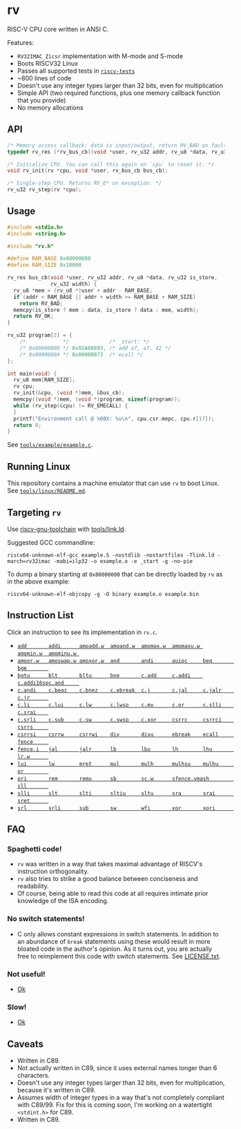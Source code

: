 # rv

RISC-V CPU core written in ANSI C.

Features:
- `RV32IMAC_Zicsr` implementation with M-mode and S-mode
- Boots RISCV32 Linux
- Passes all supported tests in [`riscv-tests`](https://github.com/riscv/riscv-tests)
- ~800 lines of code
- Doesn't use any integer types larger than 32 bits, even for multiplication
- Simple API (two required functions, plus one memory callback function that you provide)
- No memory allocations

## API

```c
/* Memory access callback: data is input/output, return RV_BAD on fault. */
typedef rv_res (*rv_bus_cb)(void *user, rv_u32 addr, rv_u8 *data, rv_u32 is_store, rv_u32 width);

/* Initialize CPU. You can call this again on `cpu` to reset it. */
void rv_init(rv *cpu, void *user, rv_bus_cb bus_cb);

/* Single-step CPU. Returns RV_E* on exception. */
rv_u32 rv_step(rv *cpu);
```

## Usage

```c
#include <stdio.h>
#include <string.h>

#include "rv.h"

#define RAM_BASE 0x80000000
#define RAM_SIZE 0x10000

rv_res bus_cb(void *user, rv_u32 addr, rv_u8 *data, rv_u32 is_store,
              rv_u32 width) {
  rv_u8 *mem = (rv_u8 *)user + addr - RAM_BASE;
  if (addr < RAM_BASE || addr + width >= RAM_BASE + RAM_SIZE)
    return RV_BAD;
  memcpy(is_store ? mem : data, is_store ? data : mem, width);
  return RV_OK;
}

rv_u32 program[2] = {
    /*            */             /* _start: */
    /* 0x80000000 */ 0x02A88893, /* add a7, a7, 42 */
    /* 0x80000004 */ 0x00000073  /* ecall */
};

int main(void) {
  rv_u8 mem[RAM_SIZE];
  rv cpu;
  rv_init(&cpu, (void *)mem, &bus_cb);
  memcpy((void *)mem, (void *)program, sizeof(program));
  while (rv_step(&cpu) != RV_EMECALL) {
  }
  printf("Environment call @ %08X: %u\n", cpu.csr.mepc, cpu.r[17]);
  return 0;
}
```

See [`tools/example/example.c`](tools/example/example.c).

## Running Linux

This repository contains a machine emulator that can use `rv` to boot Linux.
See [`tools/linux/README.md`](tools/linux/README.md).

## Targeting `rv`

Use [riscv-gnu-toolchain](https://github.com/riscv-collab/riscv-gnu-toolchain) with [tools/link.ld](tools/link.ld).

Suggested GCC commandline:

`riscv64-unknown-elf-gcc example.S -nostdlib -nostartfiles -Tlink.ld -march=rv32imac -mabi=ilp32 -o example.o -e _start -g -no-pie`

To dump a binary starting at `0x80000000` that can be directly loaded by `rv` as in the above example:

`riscv64-unknown-elf-objcopy -g -O binary example.o example.bin`

## Instruction List

Click an instruction to see its implementation in `rv.c`.

- [`add       `](rv.c#L589)[`addi      `](rv.c#L589)[`amoadd.w  `](rv.c#L548)[`amoand.w  `](rv.c#L560)[`amomax.w  `](rv.c#L564)[`amomaxu.w `](rv.c#L568)[`amomin.w  `](rv.c#L562)[`amominu.w `](rv.c#L566)
- [`amoor.w   `](rv.c#L558)[`amoswap.w `](rv.c#L550)[`amoxor.w  `](rv.c#L556)[`and       `](rv.c#L606)[`andi      `](rv.c#L606)[`auipc     `](rv.c#L696)[`beq       `](rv.c#L509)[`bge       `](rv.c#L512)
- [`bgtu      `](rv.c#L514)[`blt       `](rv.c#L511)[`bltu      `](rv.c#L513)[`bne       `](rv.c#L510)[`c.add     `](rv.c#L386)[`c.addi    `](rv.c#L324)[`c.addi16sp`](rv.c#L331)[`c.and     `](rv.c#L352)
- [`c.andi    `](rv.c#L343)[`c.beqz    `](rv.c#L362)[`c.bnez    `](rv.c#L364)[`c.ebreak  `](rv.c#L383)[`c.j       `](rv.c#L360)[`c.jal     `](rv.c#L326)[`c.jalr    `](rv.c#L380)[`c.jr      `](rv.c#L375)
- [`c.li      `](rv.c#L328)[`c.lui     `](rv.c#L333)[`c.lw      `](rv.c#L316)[`c.lwsp    `](rv.c#L372)[`c.mv      `](rv.c#L377)[`c.or      `](rv.c#L350)[`c.slli    `](rv.c#L370)[`c.srai    `](rv.c#L341)
- [`c.srli    `](rv.c#L339)[`c.sub     `](rv.c#L346)[`c.sw      `](rv.c#L318)[`c.swsp    `](rv.c#L388)[`c.xor     `](rv.c#L348)[`csrrc     `](rv.c#L649)[`csrrci    `](rv.c#L649)[`csrrs     `](rv.c#L643)
- [`csrrsi    `](rv.c#L643)[`csrrw     `](rv.c#L634)[`csrrwi    `](rv.c#L634)[`div       `](rv.c#L620)[`divu      `](rv.c#L622)[`ebreak    `](rv.c#L685)[`ecall     `](rv.c#L682)[`fence     `](rv.c#L531)
- [`fence.i   `](rv.c#L535)[`jal       `](rv.c#L577)[`jalr      `](rv.c#L524)[`lb        `](rv.c#L488)[`lbu       `](rv.c#L488)[`lh        `](rv.c#L488)[`lhu       `](rv.c#L488)[`lr.w      `](rv.c#L552)
- [`lui       `](rv.c#L698)[`lw        `](rv.c#L488)[`mret      `](rv.c#L658)[`mul       `](rv.c#L610)[`mulh      `](rv.c#L610)[`mulhsu    `](rv.c#L610)[`mulhu     `](rv.c#L610)[`or        `](rv.c#L604)
- [`ori       `](rv.c#L604)[`rem       `](rv.c#L624)[`remu      `](rv.c#L626)[`sb        `](rv.c#L500)[`sc.w      `](rv.c#L554)[`sfence.vma`](rv.c#L678)[`sh        `](rv.c#L500)[`sll       `](rv.c#L594)
- [`slli      `](rv.c#L594)[`slt       `](rv.c#L596)[`slti      `](rv.c#L596)[`sltiu     `](rv.c#L598)[`sltu      `](rv.c#L598)[`sra       `](rv.c#L602)[`srai      `](rv.c#L602)[`sret      `](rv.c#L658)
- [`srl       `](rv.c#L602)[`srli      `](rv.c#L602)[`sub       `](rv.c#L589)[`sw        `](rv.c#L500)[`wfi       `](rv.c#L675)[`xor       `](rv.c#L600)[`xori      `](rv.c#L600)

## FAQ

### Spaghetti code!

- `rv` was written in a way that takes maximal advantage of RISCV's instruction orthogonality.
- `rv` also tries to strike a good balance between conciseness and readability.
- Of course, being able to read this code at all requires intimate prior knowledge of the ISA encoding.

### No switch statements!

- C only allows constant expressions in switch statements. In addition to an abundance of `break` statements using these would result in more bloated code in the author's opinion. As it turns out, you are actually free to reimplement this code with switch statements. See [LICENSE.txt](LICENSE.txt).

### Not useful!
- [Ok](https://www.google.com/search?q=happy+smiley+thumbs+up+happy+cool+funny+ok&tbm=isch)

### Slow!
- [Ok](https://www.google.com/search?q=happy+smiley+thumbs+up+happy+cool+funny+ok&tbm=isch)

## Caveats

- Written in C89.
- Not actually written in C89, since it uses external names longer than 6 characters.
- Doesn't use any integer types larger than 32 bits, even for multiplication, because it's written in C89.
- Assumes width of integer types in a way that's not completely compliant with C89/99. Fix for this is coming soon, I'm working on a watertight `<stdint.h>` for C89.
- Written in C89.
